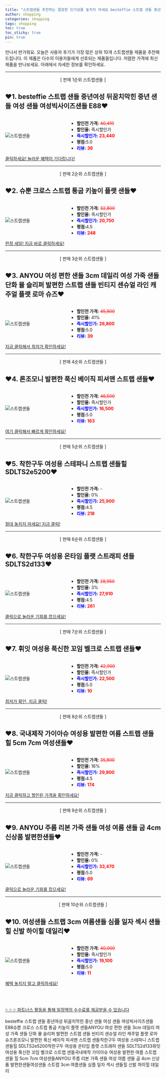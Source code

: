 ```yaml
---
title: "스트랩샌들 추천하는 깔끔한 인기상품 놓치지 마세요 besteffie 스트랩 샌들 중년여성 뒤꿈치막힌"
author: shopping
categories: shopping
tags: shopping
toc: true
toc_sticky: true
pin: true
---
```

만나서 반가워요. 오늘은 사용자 후기가 가장 많은 상위 10개 스트랩샌들 제품을 추천해드립니다. 이 제품은 다수의 이용자들에게 선호되는 제품들입니다. 저렴한 가격에 최신 제품을 만나보세요. 아래에서 자세한 정보를 확인하세요.

---
<p class="toplist" style="margin: 0 auto; display: block; width: fit-content;">[ 판매 1순위 스트랩샌들 ]</p>

<h2><strong>❤️1. besteffie 스트랩 샌들 중년여성 뒤꿈치막힌 중년 샌들 여성 샌들 여성빅사이즈샌들 E88❤️</strong></h2>

<div style="display: flex; align-items: center;">
    <div style="flex: 0.4;">
        <img src="https://thumbnail6.coupangcdn.com/thumbnails/remote/230x230ex/image/vendor_inventory/e9fd/6afacc99ab18460e5e4a45dc1c38343d539618ed58397ebdfff39c4e3872.jpg" alt="스트랩샌들" style="max-width: 100%;">
    </div>
    <div style="flex: 0.6; margin-left: 10px;">
        <ul>
            <li><strong>할인전 가격:</strong> <del style="color: red;">40,410</del></li>
            <li><strong>할인율:</strong> 즉시할인가</li>
            <li><span style='color:blue'><strong>즉시할인가:</strong></span> <span style='color:red'><strong>23,440</strong></span></li>
            <li><strong>평점:</strong>5.0</li>
            <li><span style='color:blue'><strong>리뷰:</strong></span> <span style='color:red'><strong>36</strong></span></li>
        </ul>
    </div>
</div>
<div class="center">
    <a href="https://selin100587001.github.io?lptag=AF9450613&subid=githubio&pageKey=8144474115&traceid=V0-153&itemId=23152564548&vendorItemId=90315189957" class="myButton">
        클릭하세요! 놀라운 혜택이 기다립니다!
    </a>
</div>


---
<p class="toplist" style="margin: 0 auto; display: block; width: fit-content;">[ 판매 2순위 스트랩샌들 ]</p>

<h2><strong>❤️2. 슈뿐 크로스 스트랩 통굽 키높이 플랫 샌들❤️</strong></h2>

<div style="display: flex; align-items: center;">
    <div style="flex: 0.4;">
        <img src="https://thumbnail9.coupangcdn.com/thumbnails/remote/230x230ex/image/vendor_inventory/46fc/827e1111c77ef2d8b63d26d50efc9d793b0c0b46812cebcf11ee096a20ae.jpg" alt="스트랩샌들" style="max-width: 100%;">
    </div>
    <div style="flex: 0.6; margin-left: 10px;">
        <ul>
            <li><strong>할인전 가격:</strong> <del style="color: red;">32,800</del></li>
            <li><strong>할인율:</strong> 즉시할인가</li>
            <li><span style='color:blue'><strong>즉시할인가:</strong></span> <span style='color:red'><strong>20,750</strong></span></li>
            <li><strong>평점:</strong>4.5</li>
            <li><span style='color:blue'><strong>리뷰:</strong></span> <span style='color:red'><strong>248</strong></span></li>
        </ul>
    </div>
</div>
<div class="center">
    <a href="https://selin100587001.github.io?lptag=AF9450613&subid=githubio&pageKey=7247212246&traceid=V0-153&itemId=18426651139&vendorItemId=85568646177" class="myButton">
        한정 세일! 지금 바로 클릭하세요!
    </a>
</div>


---
<p class="toplist" style="margin: 0 auto; display: block; width: fit-content;">[ 판매 3순위 스트랩샌들 ]</p>

<h2><strong>❤️3. ANYOU 여성 편한 샌들 3cm 데일리 여성 가죽 샌들 단화 뮬 슬리퍼 발편한 스트랩 샌들 빈티지 센슈얼 라인 캐주얼 플랫 로마 슈즈❤️</strong></h2>

<div style="display: flex; align-items: center;">
    <div style="flex: 0.4;">
        <img src="https://thumbnail10.coupangcdn.com/thumbnails/remote/230x230ex/image/vendor_inventory/ed04/b496ad6359f17cc6cc545026a40562e209a663851a79f71a16f0ad9febf1.jpg" alt="스트랩샌들" style="max-width: 100%;">
    </div>
    <div style="flex: 0.6; margin-left: 10px;">
        <ul>
            <li><strong>할인전 가격:</strong> <del style="color: red;">45,800</del></li>
            <li><strong>할인율:</strong> 41%</li>
            <li><span style='color:blue'><strong>즉시할인가:</strong></span> <span style='color:red'><strong>26,800</strong></span></li>
            <li><strong>평점:</strong>5.0</li>
            <li><span style='color:blue'><strong>리뷰:</strong></span> <span style='color:red'><strong>39</strong></span></li>
        </ul>
    </div>
</div>
<div class="center">
    <a href="https://selin100587001.github.io?lptag=AF9450613&subid=githubio&pageKey=8165727175&traceid=V0-153&itemId=23300348238&vendorItemId=90332462114" class="myButton">
        지금 클릭해서 최저가 확인하세요!
    </a>
</div>


---
<p class="toplist" style="margin: 0 auto; display: block; width: fit-content;">[ 판매 4순위 스트랩샌들 ]</p>

<h2><strong>❤️4. 론조모니 발편한 푹신 베이직 피셔맨 스트랩 샌들❤️</strong></h2>

<div style="display: flex; align-items: center;">
    <div style="flex: 0.4;">
        <img src="https://thumbnail8.coupangcdn.com/thumbnails/remote/230x230ex/image/vendor_inventory/6844/e69a98db13f87a80a0a3d82fbf7d9e334f5acdfbf3f2df046f7f9ab6d31d.jpeg" alt="스트랩샌들" style="max-width: 100%;">
    </div>
    <div style="flex: 0.6; margin-left: 10px;">
        <ul>
            <li><strong>할인전 가격:</strong> <del style="color: red;">46,500</del></li>
            <li><strong>할인율:</strong> 즉시할인가</li>
            <li><span style='color:blue'><strong>즉시할인가:</strong></span> <span style='color:red'><strong>16,500</strong></span></li>
            <li><strong>평점:</strong>5.0</li>
            <li><span style='color:blue'><strong>리뷰:</strong></span> <span style='color:red'><strong>163</strong></span></li>
        </ul>
    </div>
</div>
<div class="center">
    <a href="https://selin100587001.github.io?lptag=AF9450613&subid=githubio&pageKey=8188222885&traceid=V0-153&itemId=23422712934&vendorItemId=90449737710" class="myButton">
        여기 클릭해서 빠르게 확인하세요!
    </a>
</div>


---
<p class="toplist" style="margin: 0 auto; display: block; width: fit-content;">[ 판매 5순위 스트랩샌들 ]</p>

<h2><strong>❤️5. 착한구두 여성용 스테파니 스트랩 샌들힐 SDLTS2e5200❤️</strong></h2>

<div style="display: flex; align-items: center;">
    <div style="flex: 0.4;">
        <img src="https://thumbnail6.coupangcdn.com/thumbnails/remote/230x230ex/image/retail/images/1005660171859839-af1b7cf3-1c28-49cf-ae4c-aeba6cc07ac0.jpg" alt="스트랩샌들" style="max-width: 100%;">
    </div>
    <div style="flex: 0.6; margin-left: 10px;">
        <ul>
            <li><strong>할인전 가격:</strong> <del style="color: red;">-</del></li>
            <li><strong>할인율:</strong> 0%</li>
            <li><span style='color:blue'><strong>즉시할인가:</strong></span> <span style='color:red'><strong>25,900</strong></span></li>
            <li><strong>평점:</strong>4.5</li>
            <li><span style='color:blue'><strong>리뷰:</strong></span> <span style='color:red'><strong>218</strong></span></li>
        </ul>
    </div>
</div>
<div class="center">
    <a href="https://selin100587001.github.io?lptag=AF9450613&subid=githubio&pageKey=6581119462&traceid=V0-153&itemId=14810495174&vendorItemId=82050171475" class="myButton">
        절대 놓치지 마세요! 지금 클릭!
    </a>
</div>


---
<p class="toplist" style="margin: 0 auto; display: block; width: fit-content;">[ 판매 6순위 스트랩샌들 ]</p>

<h2><strong>❤️6. 착한구두 여성용 온타임 플랫 스트래피 샌들 SDLTS2d133❤️</strong></h2>

<div style="display: flex; align-items: center;">
    <div style="flex: 0.4;">
        <img src="https://thumbnail8.coupangcdn.com/thumbnails/remote/230x230ex/image/retail/images/2021/06/22/14/7/980aaee2-4e3c-4d90-8bbf-c8846c3e87b5.jpg" alt="스트랩샌들" style="max-width: 100%;">
    </div>
    <div style="flex: 0.6; margin-left: 10px;">
        <ul>
            <li><strong>할인전 가격:</strong> <del style="color: red;">28,950</del></li>
            <li><strong>할인율:</strong> 3%</li>
            <li><span style='color:blue'><strong>즉시할인가:</strong></span> <span style='color:red'><strong>27,910</strong></span></li>
            <li><strong>평점:</strong>4.5</li>
            <li><span style='color:blue'><strong>리뷰:</strong></span> <span style='color:red'><strong>261</strong></span></li>
        </ul>
    </div>
</div>
<div class="center">
    <a href="https://selin100587001.github.io?lptag=AF9450613&subid=githubio&pageKey=5716711834&traceid=V0-153&itemId=9549008655&vendorItemId=76833707292" class="myButton">
        클릭으로 놀라운 기회를 잡으세요!
    </a>
</div>


---
<p class="toplist" style="margin: 0 auto; display: block; width: fit-content;">[ 판매 7순위 스트랩샌들 ]</p>

<h2><strong>❤️7. 휘잇 여성용 푹신한 꼬임 벨크로 스트랩 샌들❤️</strong></h2>

<div style="display: flex; align-items: center;">
    <div style="flex: 0.4;">
        <img src="https://thumbnail10.coupangcdn.com/thumbnails/remote/230x230ex/image/vendor_inventory/ec42/a3801147823776b5d722e2cf7d2fb92c5cb19d7c7c9653437518b8847368.jpg" alt="스트랩샌들" style="max-width: 100%;">
    </div>
    <div style="flex: 0.6; margin-left: 10px;">
        <ul>
            <li><strong>할인전 가격:</strong> <del style="color: red;">42,900</del></li>
            <li><strong>할인율:</strong> 즉시할인가</li>
            <li><span style='color:blue'><strong>즉시할인가:</strong></span> <span style='color:red'><strong>22,500</strong></span></li>
            <li><strong>평점:</strong>5.0</li>
            <li><span style='color:blue'><strong>리뷰:</strong></span> <span style='color:red'><strong>10</strong></span></li>
        </ul>
    </div>
</div>
<div class="center">
    <a href="https://selin100587001.github.io?lptag=AF9450613&subid=githubio&pageKey=8119205474&traceid=V0-153&itemId=23022554018&vendorItemId=90056327772" class="myButton">
        최저가 확인, 지금 클릭!
    </a>
</div>


---
<p class="toplist" style="margin: 0 auto; display: block; width: fit-content;">[ 판매 8순위 스트랩샌들 ]</p>

<h2><strong>❤️8. 국내제작 가이아슈 여성용 발편한 여름 스트랩 샌들 힐 5cm 7cm 여성샌들❤️</strong></h2>

<div style="display: flex; align-items: center;">
    <div style="flex: 0.4;">
        <img src="https://thumbnail9.coupangcdn.com/thumbnails/remote/230x230ex/image/vendor_inventory/78b6/c375ce0d83561c25fac6208c4d8311e8502648173a61cc7aaa53a8af12a5.jpg" alt="스트랩샌들" style="max-width: 100%;">
    </div>
    <div style="flex: 0.6; margin-left: 10px;">
        <ul>
            <li><strong>할인전 가격:</strong> <del style="color: red;">35,800</del></li>
            <li><strong>할인율:</strong> 16%</li>
            <li><span style='color:blue'><strong>즉시할인가:</strong></span> <span style='color:red'><strong>29,800</strong></span></li>
            <li><strong>평점:</strong>4.5</li>
            <li><span style='color:blue'><strong>리뷰:</strong></span> <span style='color:red'><strong>174</strong></span></li>
        </ul>
    </div>
</div>
<div class="center">
    <a href="https://selin100587001.github.io?lptag=AF9450613&subid=githubio&pageKey=5602262113&traceid=V0-153&itemId=9024701705&vendorItemId=76311117992" class="myButton">
        지금 클릭하고 할인된 가격을 확인하세요!
    </a>
</div>


---
<p class="toplist" style="margin: 0 auto; display: block; width: fit-content;">[ 판매 9순위 스트랩샌들 ]</p>

<h2><strong>❤️9. ANYOU 주름 리본 가죽 샌들 여성 여름 샌들 굽 4cm 신상품 발편한샌들❤️</strong></h2>

<div style="display: flex; align-items: center;">
    <div style="flex: 0.4;">
        <img src="https://thumbnail7.coupangcdn.com/thumbnails/remote/230x230ex/image/vendor_inventory/c627/cf9e41c0e3cae5fc57a1026752303450cc7ad8f2d7a6fdd0e61bb0ea5b6a.jpg" alt="스트랩샌들" style="max-width: 100%;">
    </div>
    <div style="flex: 0.6; margin-left: 10px;">
        <ul>
            <li><strong>할인전 가격:</strong> <del style="color: red;">-</del></li>
            <li><strong>할인율:</strong> 0%</li>
            <li><span style='color:blue'><strong>즉시할인가:</strong></span> <span style='color:red'><strong>33,470</strong></span></li>
            <li><strong>평점:</strong>5.0</li>
            <li><span style='color:blue'><strong>리뷰:</strong></span> <span style='color:red'><strong>69</strong></span></li>
        </ul>
    </div>
</div>
<div class="center">
    <a href="https://selin100587001.github.io?lptag=AF9450613&subid=githubio&pageKey=8148793390&traceid=V0-153&itemId=23180455181&vendorItemId=90240710722" class="myButton">
        클릭으로 놀라운 기회를 잡으세요!
    </a>
</div>


---
<p class="toplist" style="margin: 0 auto; display: block; width: fit-content;">[ 판매 10순위 스트랩샌들 ]</p>

<h2><strong>❤️10. 여성샌들 스트랩 3cm 여름샌들 심플 일자 섹시 샌들힐 신발 하이힐 데일리❤️</strong></h2>

<div style="display: flex; align-items: center;">
    <div style="flex: 0.4;">
        <img src="https://thumbnail9.coupangcdn.com/thumbnails/remote/230x230ex/image/vendor_inventory/4fda/4938f414753a4831ca22fe03bc3b54dee43153703b86d57fc454fab0d36a.jpg" alt="스트랩샌들" style="max-width: 100%;">
    </div>
    <div style="flex: 0.6; margin-left: 10px;">
        <ul>
            <li><strong>할인전 가격:</strong> <del style="color: red;">40,000</del></li>
            <li><strong>할인율:</strong> 즉시할인가</li>
            <li><span style='color:blue'><strong>즉시할인가:</strong></span> <span style='color:red'><strong>19,100</strong></span></li>
            <li><strong>평점:</strong>5.0</li>
            <li><span style='color:blue'><strong>리뷰:</strong></span> <span style='color:red'><strong>11</strong></span></li>
        </ul>
    </div>
</div>
<div class="center">
    <a href="https://selin100587001.github.io?lptag=AF9450613&subid=githubio&pageKey=8131290264&traceid=V0-153&itemId=23092011879&vendorItemId=90125432197" class="myButton">
        혜택 놓치지 말고 클릭하세요!
    </a>
</div>

<br><br><br>[💦 💦 💦 파트너스 활동을 통해 일정액의 수수료를 제공받을 수 있습니다](https://link.coupang.com/a/bcpT2c)<br><br>besteffie 스트랩 샌들 중년여성 뒤꿈치막힌 중년 샌들 여성 샌들 여성빅사이즈샌들 E88슈뿐 크로스 스트랩 통굽 키높이 플랫 샌들ANYOU 여성 편한 샌들 3cm 데일리 여성 가죽 샌들 단화 뮬 슬리퍼 발편한 스트랩 샌들 빈티지 센슈얼 라인 캐주얼 플랫 로마 슈즈론조모니 발편한 푹신 베이직 피셔맨 스트랩 샌들착한구두 여성용 스테파니 스트랩 샌들힐 SDLTS2e5200착한구두 여성용 온타임 플랫 스트래피 샌들 SDLTS2d133휘잇 여성용 푹신한 꼬임 벨크로 스트랩 샌들국내제작 가이아슈 여성용 발편한 여름 스트랩 샌들 힐 5cm 7cm 여성샌들ANYOU 주름 리본 가죽 샌들 여성 여름 샌들 굽 4cm 신상품 발편한샌들여성샌들 스트랩 3cm 여름샌들 심플 일자 섹시 샌들힐 신발 하이힐 데일리